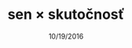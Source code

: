 ---
title:  "sen × skutočnosť"
subTitle: "Udalosti slovenského štátu v 4 kapitolách"
subSubTitle: "Jeden národ, jedna strana, jeden vodca, ale aj vyše 70 000 obetí – obdobie rokov 1939 – 1945 patrí medzi najkomplikovanejšie obdobia slovenských dejín."
emailCTA: "Chcem informácie o zverejnení prvej kapitoly."
emailPlaceholder: "e-mailová adresa"
emailButton: "informujte ma"
emailNotice: "Prvá kapitola bude zverejnená 7. novembra."

slug: landing
date:   10/19/2016
taxonomy:
    tag: [sample post, featured, installation]
image: sxs-bg.jpg
---